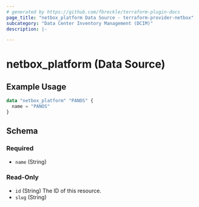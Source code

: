 ```yaml
---
# generated by https://github.com/fbreckle/terraform-plugin-docs
page_title: "netbox_platform Data Source - terraform-provider-netbox"
subcategory: "Data Center Inventory Management (DCIM)"
description: |-

---
```


# netbox_platform (Data Source)



## Example Usage

```terraform
data "netbox_platform" "PANOS" {
  name = "PANOS"
}
```

<!-- schema generated by tfplugindocs -->
## Schema

### Required

- `name` (String)

### Read-Only

- `id` (String) The ID of this resource.
- `slug` (String)
